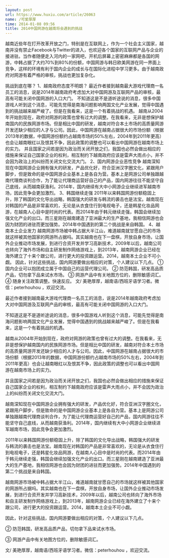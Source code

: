```yaml
---
layout: post
url: https://www.huxiu.com/article/26063
name: /可爱厚厚
time: 2014-01-08 09:56
title: 2014中国网游在越南将会遇到的挑战
---
```

越南近些年在打开改革开放之门，特别是在互联网上，作为一个社会主义国家，越南并没有禁止Facebook与Twitter的进入，也欢迎各个国家的互联网产品与企业的接进驻。当作者随便走入河内的一家网吧，开机后屏幕上密密麻麻都是各国的网游，中韩占据了大约70%到80%的份额，中国网游与韩日欧美网游在同一界面上竞争，这样的环境有利于国内企业的成长与在国际化进程中学习更多。由于越南政府对网游有着严格的审核，挑战也更加复杂化。

挑战到底在哪？ 1、越南政府态度不明朗？ 最近作者接到越南最大游戏代理商一名员工的消息，说是2014年越南政府考虑加大对中国网游及互联网产品的审核，最高有可能关闭中国网游的入口大门。 不知道这是不是道听途说的消息，很多中国游戏人听到这个消息，可能先觉得是南海问题影响两国文化产业发展，觉得中国遇到的挑战越来越严峻了。但是在我看来，这是一个有着挑战的机遇。 越南从2004年开始到现在，政府对网游的政策也曾有过大的调整。在我看来，无非是想保护越南国内的民族网游市场。但是相比中国的研发，越南对符合本土市场的高质量网游开发还缺少相应的人才与公司。因此，中国网游在越南占据很大的市场份额（根据2013年的数据，中国网游份额约占越南市场的50%左右，2004年到2011年更高）也会让越南眼红以及恨其不争，因此政策的调整也可以看出中国网游在越南市场上的实力。 并且国家之间若是因为政治而关闭开放之们，我国也必然会做出相应的措施来保证自己国家企业的权利，相互制约下越南政府应该是雷声大雨点小，并不会因为政治上的纠纷而关闭文化交流大门。 2、国内网游企业恶性竞争 越南深知现在中国网游企业拥有强大的研发，产品优化好，符合亚洲汉字圈文化，紧跟用户脚步，但是致命的是中国网游企业基本上是各自为营。基本上是网游公司单独跟越南代理商谈判合作，为了能让代理商运营好自己的产品，国内网游往往不能坚守自己底线，从而越南获渔利。2014年，国内继续有大中小网游企业继续进军越南市场，因此竞争会更加激烈。 3、韩国继续走强 2011年以来韩国网游份额稳固上升，除了韩国的文化导出战略，韩国强大的研发与韩流的袭击也是法宝。越南现在对韩国的产品是非常喜欢的，无论是从衣食住行到电视电子，还是韩星化妆品网游，在越南人心目中是时尚的代表。而2014年由于韩元继续走强，韩国会继续加强文化产业的出口。而三星刚在越南建造了亚洲最大的生产基地，我相信网游也会因为财团的进驻而更加强势。2014年中国遇到的第二个挑战是来自韩国。 4、越南本土企业发力 越南网游市场被中韩占据大半江山，难道越南就甘愿自己的市场就这样被其他国家的网游所占据吗。其实越南也在下一盘棋，开放自身市场，让国外企业推动市场发展，到进行合资开发并学习高新技术，2009年以后，越南公司也转向了海外市场和自主研发制作网络游戏上，到2013年，越南网游企业已经在海外建立了十来个跟公司，进行更大的投资跟运营。2014，越南本土企业不可小觑。 因此，针对这些挑战，国内网游要做出相应的对策，个人建议以下几点。 ① 国内企业可以抱团成立属于中国自己的运营代理公司。 ② 防范韩国，研发高品质产品，切勿拿下品来试水市场。 ③ 网游产品中有关地图方位的，删除敏感词汇。 ④ 随身关注政策调整。快速反应。 文/ 美艳厚厚，越南语/西班牙语学习者。微信：peterhouhou ，欢迎交流。

最近作者接到越南最大游戏代理商一名员工的消息，说是2014年越南政府考虑加大对中国网游及互联网产品的审核，最高有可能关闭中国网游的入口大门。

不知道这是不是道听途说的消息，很多中国游戏人听到这个消息，可能先觉得是南海问题影响两国文化产业发展，觉得中国遇到的挑战越来越严峻了。但是在我看来，这是一个有着挑战的机遇。

越南从2004年开始到现在，政府对网游的政策也曾有过大的调整。在我看来，无非是想保护越南国内的民族网游市场。但是相比中国的研发，越南对符合本土市场的高质量网游开发还缺少相应的人才与公司。因此，中国网游在越南占据很大的市场份额（根据2013年的数据，中国网游份额约占越南市场的50%左右，2004年到2011年更高）也会让越南眼红以及恨其不争，因此政策的调整也可以看出中国网游在越南市场上的实力。

并且国家之间若是因为政治而关闭开放之们，我国也必然会做出相应的措施来保证自己国家企业的权利，相互制约下越南政府应该是雷声大雨点小，并不会因为政治上的纠纷而关闭文化交流大门。

越南深知现在中国网游企业拥有强大的研发，产品优化好，符合亚洲汉字圈文化，紧跟用户脚步，但是致命的是中国网游企业基本上是各自为营。基本上是网游公司单独跟越南代理商谈判合作，为了能让代理商运营好自己的产品，国内网游往往不能坚守自己底线，从而越南获渔利。2014年，国内继续有大中小网游企业继续进军越南市场，因此竞争会更加激烈。

2011年以来韩国网游份额稳固上升，除了韩国的文化导出战略，韩国强大的研发与韩流的袭击也是法宝。越南现在对韩国的产品是非常喜欢的，无论是从衣食住行到电视电子，还是韩星化妆品网游，在越南人心目中是时尚的代表。而2014年由于韩元继续走强，韩国会继续加强文化产业的出口。而三星刚在越南建造了亚洲最大的生产基地，我相信网游也会因为财团的进驻而更加强势。2014年中国遇到的第二个挑战是来自韩国。

越南网游市场被中韩占据大半江山，难道越南就甘愿自己的市场就这样被其他国家的网游所占据吗。其实越南也在下一盘棋，开放自身市场，让国外企业推动市场发展，到进行合资开发并学习高新技术，2009年以后，越南公司也转向了海外市场和自主研发制作网络游戏上，到2013年，越南网游企业已经在海外建立了十来个跟公司，进行更大的投资跟运营。2014，越南本土企业不可小觑。

因此，针对这些挑战，国内网游要做出相应的对策，个人建议以下几点。

② 防范韩国，研发高品质产品，切勿拿下品来试水市场。

③ 网游产品中有关地图方位的，删除敏感词汇。

文/ 美艳厚厚，越南语/西班牙语学习者。微信：peterhouhou ，欢迎交流。

